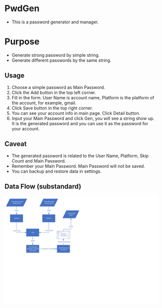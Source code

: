 # PwdGen
* This is a password generator and manager.

# Purpose
* Generate strong password by simple string.
* Generate different passwords by the same string.

## Usage
1. Choose a simple password as Main Password.
2. Click the Add button in the top left corner.
3. Fill in the form. User Name is account name, Platform is the platform of the account, for example, gmail.
4. Click Save button in the top right corner.
5. You can see your account info in main page. Click Detail button.
6. Input your Main Password and click Gen, you will see a string show up. It is the generated password and you can use it as the password for your account.

## Caveat
* The generated password is related to the User Name, Platform, Skip Count and Main Password.
* Remember your Main Password. Main Password will not be saved.
* You can backup and restore data in settings.

## Data Flow (substandard)
![](./img/DF.svg)
